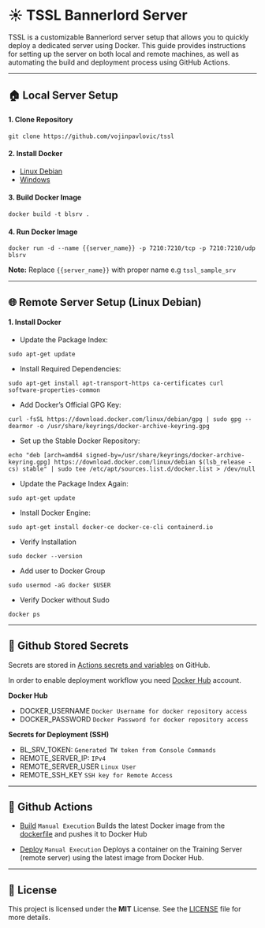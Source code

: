 # ☀ TSSL Bannerlord Server
TSSL is a customizable Bannerlord server setup that allows you to quickly deploy a dedicated server using Docker. This guide provides instructions for setting up the server on both local and remote machines, as well as automating the build and deployment process using GitHub Actions.

---

## 🏠 Local Server Setup

#### 1. Clone Repository
`git clone https://github.com/vojinpavlovic/tssl`

#### 2. Install Docker 
- [Linux Debian](https://docs.docker.com/engine/install/debian/)
- [Windows](https://docs.docker.com/desktop/setup/install/windows-install/) 

#### 3. Build Docker Image
`docker build -t blsrv .`

#### 4. Run Docker Image
`docker run -d --name {{server_name}} -p 7210:7210/tcp -p 7210:7210/udp blsrv`

**Note:** Replace `{{server_name}}` with proper name e.g `tssl_sample_srv`

---

## 🌐 Remote Server Setup (Linux Debian)

#### 1. Install Docker
- Update the Package Index: 
``` 
sudo apt-get update 
```

- Install Required Dependencies:
``` 
sudo apt-get install apt-transport-https ca-certificates curl software-properties-common
```

- Add Docker’s Official GPG Key:
```
curl -fsSL https://download.docker.com/linux/debian/gpg | sudo gpg --dearmor -o /usr/share/keyrings/docker-archive-keyring.gpg
```

- Set up the Stable Docker Repository:
```
echo "deb [arch=amd64 signed-by=/usr/share/keyrings/docker-archive-keyring.gpg] https://download.docker.com/linux/debian $(lsb_release -cs) stable" | sudo tee /etc/apt/sources.list.d/docker.list > /dev/null
```

- Update the Package Index Again:
```
sudo apt-get update
```

- Install Docker Engine:
```
sudo apt-get install docker-ce docker-ce-cli containerd.io
```

- Verify Installation
```
sudo docker --version
```

- Add user to Docker Group
```
sudo usermod -aG docker $USER
```

- Verify Docker without Sudo
```
docker ps
```

---

## 🔐 Github Stored Secrets

Secrets are stored in [Actions secrets and variables](https://docs.github.com/en/actions/security-for-github-actions/security-guides/using-secrets-in-github-actions) on GitHub.

In order to enable deployment workflow you need [Docker Hub](https://hub.docker.com) account.

**Docker Hub**
- DOCKER_USERNAME `Docker Username for docker repository access`
- DOCKER_PASSWORD `Docker Password for docker repository access`

**Secrets for Deployment (SSH)**
- BL_SRV_TOKEN: `Generated TW token from Console Commands`
- REMOTE_SERVER_IP: `IPv4`
- REMOTE_SERVER_USER `Linux User`
- REMOTE_SSH_KEY `SSH key for Remote Access`

---

## 🚀 Github Actions
- [Build](https://github.com/vojinpavlovic/tssl/actions/workflows/deploy.yml) `Manual Execution`
Builds the latest Docker image from the [dockerfile](https://github.com/vojinpavlovic/tssl/blob/main/dockerfile) and pushes it to Docker Hub

- [Deploy](https://github.com/vojinpavlovic/tssl/actions/workflows/deploy.yml) `Manual Execution`
Deploys a container on the Training Server (remote server) using the latest image from Docker Hub.

---

## 🧾 License

This project is licensed under the **MIT** License. See the [LICENSE](https://github.com/vojinpavlovic/tssl/blob/main/LICENSE) file for more details.
